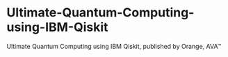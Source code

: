 # Ultimate-Quantum-Computing-using-IBM-Qiskit
Ultimate Quantum Computing using IBM Qiskit, published by Orange, AVA™
